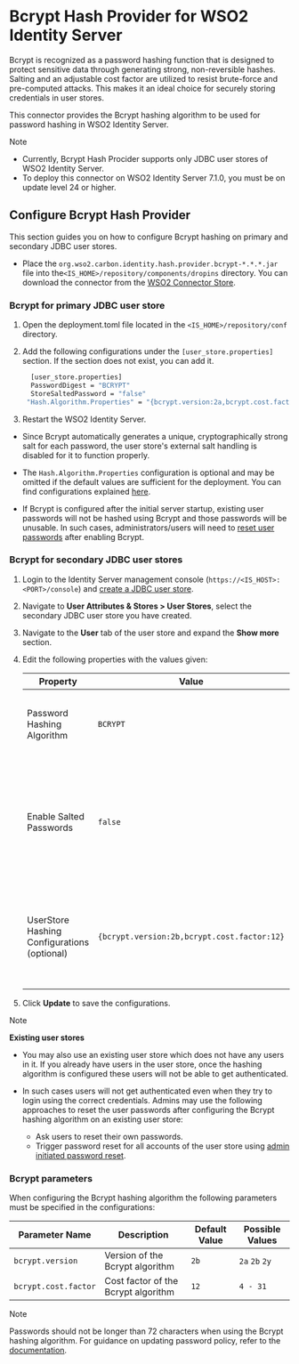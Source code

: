 # Bcrypt Hash Provider for WSO2 Identity Server

Bcrypt is recognized as a password hashing function that is designed to protect sensitive data through generating strong, non-reversible hashes. Salting and an adjustable cost factor are utilized to resist brute-force and pre-computed attacks. This makes it an ideal choice for securely storing credentials in user stores.

This connector provides the Bcrypt hashing algorithm to be used for password hashing in WSO2 Identity Server.

> [!NOTE]
> * Currently, Bcrypt Hash Procider supports only JDBC user stores of WSO2 Identity Server.
> * To deploy this connector on WSO2 Identity Server 7.1.0, you must be on update level 24 or higher.

## Configure Bcrypt Hash Provider

This section guides you on how to configure Bcrypt hashing on primary and secondary JDBC user stores.
* Place the `org.wso2.carbon.identity.hash.provider.bcrypt-*.*.*.jar` file into the`<IS_HOME>/repository/components/dropins` directory. You can download the connector from the [WSO2 Connector Store](https://store.wso2.com/connector/identity-hash-provider-bcrypt).

### Bcrypt for primary JDBC user store

1. Open the deployment.toml file located in the `<IS_HOME>/repository/conf` directory.

2. Add the following configurations under the `[user_store.properties]` section. If the section does not exist, you can add it.

   ```bash
     [user_store.properties]
     PasswordDigest = "BCRYPT"
     StoreSaltedPassword = "false"
    "Hash.Algorithm.Properties" = "{bcrypt.version:2a,bcrypt.cost.factor:10}"
   ```  
3. Restart the WSO2 Identity Server.

* Since Bcrypt automatically generates a unique, cryptographically strong salt for each password,  the user store's external salt handling is disabled for it to function properly.

* The `Hash.Algorithm.Properties` configuration is optional and may be omitted if the default values are sufficient for the deployment. You can find configurations explained [here](#bcrypt-parameters).
  
* If Bcrypt is configured after the initial server startup, existing user passwords will not be hashed using Bcrypt and those passwords will be unusable. In such cases, administrators/users will need to [reset user passwords](https://is.docs.wso2.com/en/latest/guides/account-configurations/account-recovery/password-recovery/) after enabling Bcrypt.
  
### Bcrypt for secondary JDBC user stores

1. Login to the Identity Server management console (`https://<IS_HOST>:<PORT>/console`) and [create a JDBC user store](https://is.docs.wso2.com/en/7.0.0/guides/users/user-stores/configure-secondary-user-stores/).

2. Navigate to **User Attributes & Stores > User Stores**, select the secondary JDBC user store you have created.
   
3. Navigate to the **User** tab of the user store and expand the **Show more** section.

5. Edit the following properties with the values given:

   <table>
    <thead>
    <tr class="header">
    <th>Property</th>
    <th>Value</th>
    <th>Description</th>
    </tr>
    </thead>
    <tbody>
    <tr class="odd">
    <td>Password Hashing Algorithm</td>
    <td><code>BCRYPT</code></td>
    <td>Name of the hashing algorithm to be used by the user store.</td>
    </tr>
    <tr class = "odd">
    <td>Enable Salted Passwords</td>
    <td><code>false</code></td>
    <td>Bcrypt generates a unique cryptographic salt per password. So external salt handling in the user store level is disabled.</td>
    </tr>
    <tr class="even">
    <td>UserStore Hashing Configurations (optional)</td>
    <td><code>{bcrypt.version:2b,bcrypt.cost.factor:12}</code></td>
    <td> <a href="#bcrypt-parameters">Additional parameters </a> required for password hashing algorithm. This should be given in JSON format.</td>
        </tbody>
    </table>

5. Click **Update** to save the configurations.

> [!NOTE]
>  **Existing user stores**
> - You may also use an existing user store which does not have any users in it. If you already have users in the user store, once the hashing algorithm is configured these users will not be able to get authenticated.
>
> - In such cases users will not get authenticated even when they try to login using the correct  credentials. Admins may use the following approaches to reset the user passwords after configuring the Bcrypt hashing algorithm on an existing user store:
>   - Ask users to reset their own passwords.
>   - Trigger password reset for all accounts of the user store using [admin initiated password reset](https://is.docs.wso2.com/en/7.0.0/guides/users/manage-users/#reset-the-users-password).

### Bcrypt parameters 

   When configuring the Bcrypt hashing algorithm the following parameters must be specified in the configurations:
   
   <table>
  <thead>
    <tr class="header">
      <th >Parameter Name</th>
      <th>Description</th>
      <th>Default Value</th>
      <th>Possible Values</th>
    </tr>
  </thead>
  <tbody>
    <tr class="odd">
      <td><code>bcrypt.version</code></td>
      <td>Version of the Bcrypt algorithm</td>
      <td><code>2b</code></td>
      <td><code>2a</code> <code>2b</code> <code>2y</code></td>
    </tr>
    <tr class="even">
      <td><code>bcrypt.cost.factor</code></td>
      <td>Cost factor of the Bcrypt algorithm</td>
      <td><code>12</code></td>
      <td><code>4 - 31</code></td>
    </tr>
  </tbody>
</table>

>[!NOTE]
>Passwords should not be longer than 72 characters when using the Bcrypt hashing algorithm. For guidance on updating password policy, refer to the [documentation](https://is.docs.wso2.com/en/7.1.0/guides/account-configurations/login-security/password-validation/#password-input-validation).
   


